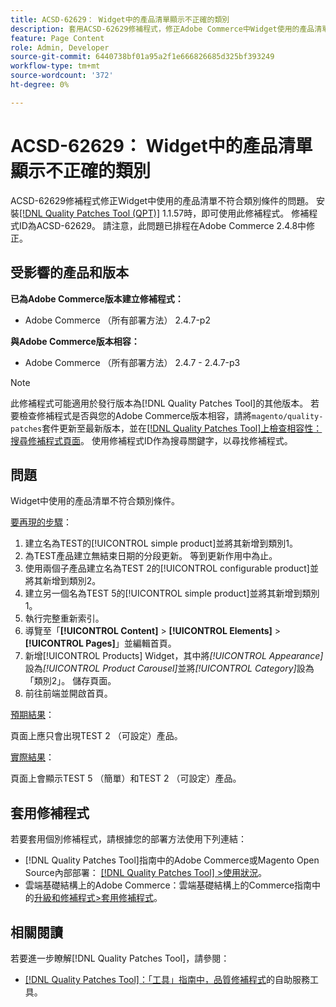 ```yaml
---
title: ACSD-62629： Widget中的產品清單顯示不正確的類別
description: 套用ACSD-62629修補程式，修正Adobe Commerce中Widget使用的產品清單未遵守類別條件的問題。
feature: Page Content
role: Admin, Developer
source-git-commit: 6440738bf01a95a2f1e666826685d325bf393249
workflow-type: tm+mt
source-wordcount: '372'
ht-degree: 0%

---
```



# ACSD-62629： Widget中的產品清單顯示不正確的類別

ACSD-62629修補程式修正Widget中使用的產品清單不符合類別條件的問題。 安裝[[!DNL Quality Patches Tool (QPT)]](/help/tools/quality-patches-tool/quality-patches-tool-to-self-serve-quality-patches.md) 1.1.57時，即可使用此修補程式。 修補程式ID為ACSD-62629。 請注意，此問題已排程在Adobe Commerce 2.4.8中修正。

## 受影響的產品和版本

**已為Adobe Commerce版本建立修補程式：**

* Adobe Commerce （所有部署方法） 2.4.7-p2

**與Adobe Commerce版本相容：**

* Adobe Commerce （所有部署方法） 2.4.7 - 2.4.7-p3

>[!NOTE]
>
>此修補程式可能適用於發行版本為[!DNL Quality Patches Tool]的其他版本。 若要檢查修補程式是否與您的Adobe Commerce版本相容，請將`magento/quality-patches`套件更新至最新版本，並在[[!DNL Quality Patches Tool]上檢查相容性：搜尋修補程式頁面](https://experienceleague.adobe.com/tools/commerce-quality-patches/index.html)。 使用修補程式ID作為搜尋關鍵字，以尋找修補程式。

## 問題

Widget中使用的產品清單不符合類別條件。

<u>要再現的步驟</u>：

1. 建立名為TEST的[!UICONTROL simple product]並將其新增到類別1。
1. 為TEST產品建立無結束日期的分段更新。 等到更新作用中為止。
1. 使用兩個子產品建立名為TEST 2的[!UICONTROL configurable product]並將其新增到類別2。
1. 建立另一個名為TEST 5的[!UICONTROL simple product]並將其新增到類別1。
1. 執行完整重新索引。
1. 導覽至「**[!UICONTROL Content]** > **[!UICONTROL Elements]** > **[!UICONTROL Pages]**」並編輯首頁。
1. 新增[!UICONTROL Products] Widget，其中將&#x200B;*[!UICONTROL Appearance]*&#x200B;設為&#x200B;*[!UICONTROL Product Carousel]*&#x200B;並將&#x200B;*[!UICONTROL Category]*&#x200B;設為「類別2」。 儲存頁面。
1. 前往前端並開啟首頁。

<u>預期結果</u>：

頁面上應只會出現TEST 2 （可設定）產品。

<u>實際結果</u>：

頁面上會顯示TEST 5 （簡單）和TEST 2 （可設定）產品。

## 套用修補程式

若要套用個別修補程式，請根據您的部署方法使用下列連結：

* [!DNL Quality Patches Tool]指南中的Adobe Commerce或Magento Open Source內部部署： [[!DNL Quality Patches Tool] >使用狀況](/help/tools/quality-patches-tool/usage.md)。
* 雲端基礎結構上的Adobe Commerce：雲端基礎結構上的Commerce指南中的[升級和修補程式>套用修補程式](https://experienceleague.adobe.com/docs/commerce-cloud-service/user-guide/develop/upgrade/apply-patches.html)。


## 相關閱讀

若要進一步瞭解[!DNL Quality Patches Tool]，請參閱：

* [[!DNL Quality Patches Tool]：「工具」指南中，品質修補程式](/help/tools/quality-patches-tool/quality-patches-tool-to-self-serve-quality-patches.md)的自助服務工具。
